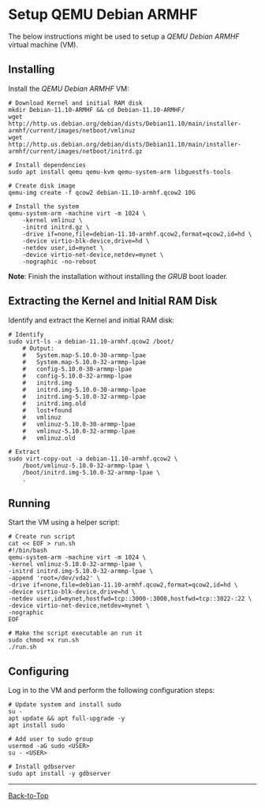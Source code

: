 # Setup QEMU Debian ARMHF
The below instructions might be used to setup a _QEMU Debian ARMHF_ virtual machine (VM).
## Installing
Install the _QEMU Debian ARMHF_ VM:
```shell
# Download Kernel and initial RAM disk
mkdir Debian-11.10-ARMHF && cd Debian-11.10-ARMHF/
wget http://http.us.debian.org/debian/dists/Debian11.10/main/installer-armhf/current/images/netboot/vmlinuz
wget http://http.us.debian.org/debian/dists/Debian11.10/main/installer-armhf/current/images/netboot/initrd.gz

# Install dependencies
sudo apt install qemu qemu-kvm qemu-system-arm libguestfs-tools

# Create disk image
qemu-img create -f qcow2 debian-11.10-armhf.qcow2 10G

# Install the system
qemu-system-arm -machine virt -m 1024 \
    -kernel vmlinuz \
    -initrd initrd.gz \
    -drive if=none,file=debian-11.10-armhf.qcow2,format=qcow2,id=hd \
    -device virtio-blk-device,drive=hd \
    -netdev user,id=mynet \
    -device virtio-net-device,netdev=mynet \
    -nographic -no-reboot
```
**Note**: Finish the installation without installing the _GRUB_ boot loader.
## Extracting the Kernel and Initial RAM Disk
Identify and extract the Kernel and initial RAM disk:
```shell
# Identify
sudo virt-ls -a debian-11.10-armhf.qcow2 /boot/
    # Output:
    #   System.map-5.10.0-30-armmp-lpae
    #   System.map-5.10.0-32-armmp-lpae
    #   config-5.10.0-30-armmp-lpae
    #   config-5.10.0-32-armmp-lpae
    #   initrd.img
    #   initrd.img-5.10.0-30-armmp-lpae
    #   initrd.img-5.10.0-32-armmp-lpae
    #   initrd.img.old
    #   lost+found
    #   vmlinuz
    #   vmlinuz-5.10.0-30-armmp-lpae
    #   vmlinuz-5.10.0-32-armmp-lpae
    #   vmlinuz.old

# Extract
sudo virt-copy-out -a debian-11.10-armhf.qcow2 \
    /boot/vmlinuz-5.10.0-32-armmp-lpae \
    /boot/initrd.img-5.10.0-32-armmp-lpae \
    .
```
## Running
Start the VM using a helper script:
```shell
# Create run script
cat << EOF > run.sh
#!/bin/bash
qemu-system-arm -machine virt -m 1024 \
-kernel vmlinuz-5.10.0-32-armmp-lpae \
-initrd initrd.img-5.10.0-32-armmp-lpae \
-append 'root=/dev/vda2' \
-drive if=none,file=debian-11.10-armhf.qcow2,format=qcow2,id=hd \
-device virtio-blk-device,drive=hd \
-netdev user,id=mynet,hostfwd=tcp::3000-:3000,hostfwd=tcp::3022-:22 \
-device virtio-net-device,netdev=mynet \
-nographic
EOF

# Make the script executable an run it
sudo chmod +x run.sh
./run.sh
```
## Configuring
Log in to the VM and perform the following configuration steps:
```shell
# Update system and install sudo
su -
apt update && apt full-upgrade -y
apt install sudo

# Add user to sudo group
usermod -aG sudo <USER>
su - <USER>

# Install gdbserver
sudo apt install -y gdbserver
```
----------------------------------------------------------------------------------------------------
[Back-to-Top](./1_setup_guest.md#setup-qemu-debian-armhf)